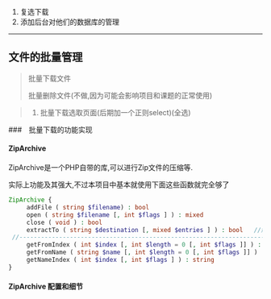 1. 复选下载
2. 添加后台对他们的数据库的管理

---

## 文件的批量管理

> 批量下载文件
>
> 批量删除文件(不做,因为可能会影响项目和课题的正常使用)

> 1. 批量下载选取页面(后期加一个正则select)(全选)

###　批量下载的功能实现

#### ZipArchive

ZipArchive是一个PHP自带的库,可以进行Zip文件的压缩等.

实际上功能及其强大,不过本项目中基本就使用下面这些函数就完全够了

```php
ZipArchive {
     addFile ( string $filename) : bool
     open ( string $filename [, int $flags ] ) : mixed
     close ( void ) : bool
     extractTo ( string $destination [, mixed $entries ] ) : bool	//解压缩
 //---------------------------------------------------------------------------------
     getFromIndex ( int $index [, int $length = 0 [, int $flags ]] ) : string
     getFromName ( string $name [, int $length = 0 [, int $flags ]] ) : string
     getNameIndex ( int $index [, int $flags ] ) : string
}
```

#### ZipArchive 配置和细节